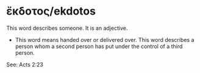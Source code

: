 # ἔκδοτος/ekdotos
This word describes someone. It is an adjective.
* This word means handed over or delivered over. This word describes a person whom a second person has put under the control of a third person.

See: Acts 2:23
